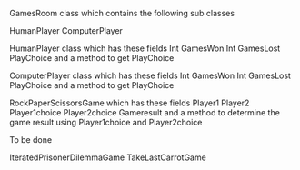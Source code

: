 GamesRoom class which contains the following sub classes

HumanPlayer
ComputerPlayer

HumanPlayer class which has these fields
Int GamesWon
Int GamesLost
PlayChoice
and a method to get PlayChoice


ComputerPlayer class which has these fields
Int GamesWon
Int GamesLost
PlayChoice
and a method to get PlayChoice


RockPaperScissorsGame which has these fields
Player1
Player2
Player1choice
Player2choice
Gameresult
and a method to determine the game result using Player1choice and Player2choice


To be done

IteratedPrisonerDilemmaGame
TakeLastCarrotGame

